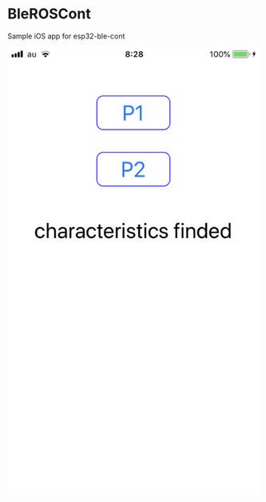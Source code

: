 #  BleROSCont
Sample iOS app for esp32-ble-cont

![schematic](https://github.com/koki-ogura/BleROSCont/blob/master/screen.png)
